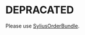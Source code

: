 DEPRACATED 
==========

Please use [SyliusOrderBundle](http://github.com/Sylius/SyliusOrderBundle).
